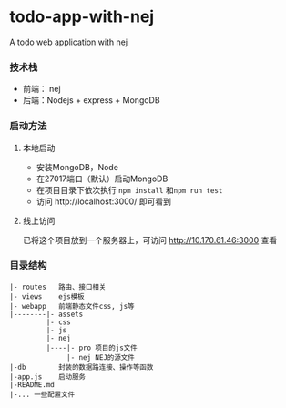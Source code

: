 # todo-app-with-nej
A todo web application with nej

### 技术栈

- 前端： nej
- 后端：Nodejs + express + MongoDB

### 启动方法

1. 本地启动
    - 安装MongoDB，Node
    - 在27017端口（默认）启动MongoDB
    - 在项目目录下依次执行 `npm install` 和`npm run test`
    - 访问 http://localhost:3000/ 即可看到
2. 线上访问

    已将这个项目放到一个服务器上，可访问 http://10.170.61.46:3000 查看

### 目录结构
```
|- routes   路由、接口相关
|- views    ejs模板
|- webapp   前端静态文件css, js等
|--------|- assets
         |- css
         |- js
         |- nej
         |----|- pro 项目的js文件
              |- nej NEJ的源文件
|-db        封装的数据路连接、操作等函数
|-app.js    启动服务
|-README.md 
|-... 一些配置文件

```